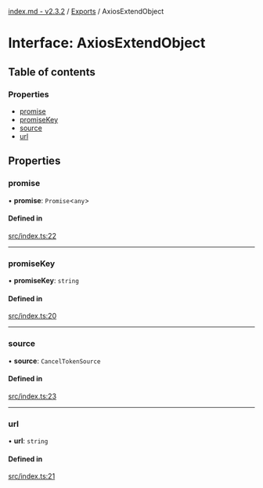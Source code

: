 [index.md - v2.3.2](../README.md) / [Exports](../modules.md) / AxiosExtendObject

# Interface: AxiosExtendObject

## Table of contents

### Properties

- [promise](AxiosExtendObject.md#promise)
- [promiseKey](AxiosExtendObject.md#promisekey)
- [source](AxiosExtendObject.md#source)
- [url](AxiosExtendObject.md#url)

## Properties

### promise

• **promise**: `Promise`<`any`\>

#### Defined in

[src/index.ts:22](https://github.com/saqqdy/axios-ex/blob/96c0ded/src/index.ts#L22)

___

### promiseKey

• **promiseKey**: `string`

#### Defined in

[src/index.ts:20](https://github.com/saqqdy/axios-ex/blob/96c0ded/src/index.ts#L20)

___

### source

• **source**: `CancelTokenSource`

#### Defined in

[src/index.ts:23](https://github.com/saqqdy/axios-ex/blob/96c0ded/src/index.ts#L23)

___

### url

• **url**: `string`

#### Defined in

[src/index.ts:21](https://github.com/saqqdy/axios-ex/blob/96c0ded/src/index.ts#L21)
